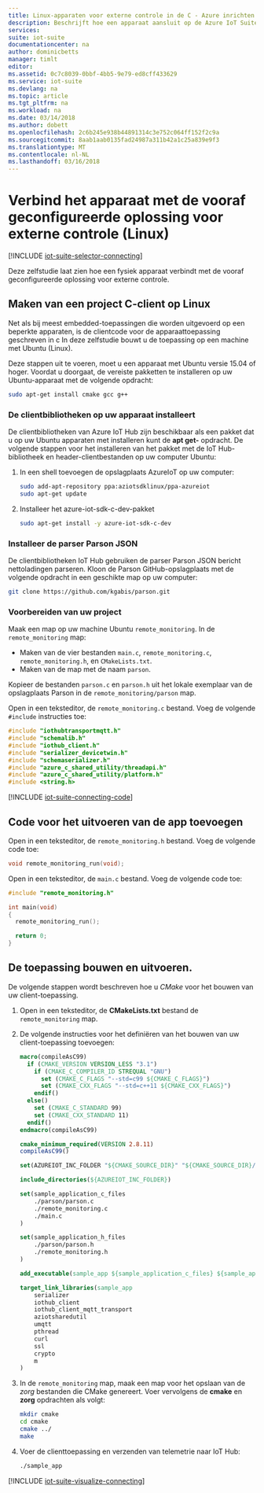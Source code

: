 ```yaml
---
title: Linux-apparaten voor externe controle in de C - Azure inrichten | Microsoft Docs
description: Beschrijft hoe een apparaat aansluit op de Azure IoT Suite vooraf geconfigureerde oplossing voor externe controle met behulp van een toepassing die is geschreven in C op Linux wordt uitgevoerd.
services: 
suite: iot-suite
documentationcenter: na
author: dominicbetts
manager: timlt
editor: 
ms.assetid: 0c7c8039-0bbf-4bb5-9e79-ed8cff433629
ms.service: iot-suite
ms.devlang: na
ms.topic: article
ms.tgt_pltfrm: na
ms.workload: na
ms.date: 03/14/2018
ms.author: dobett
ms.openlocfilehash: 2c6b245e938b44891314c3e752c064ff152f2c9a
ms.sourcegitcommit: 8aab1aab0135fad24987a311b42a1c25a839e9f3
ms.translationtype: MT
ms.contentlocale: nl-NL
ms.lasthandoff: 03/16/2018
---
```

# <a name="connect-your-device-to-the-remote-monitoring-preconfigured-solution-linux"></a>Verbind het apparaat met de vooraf geconfigureerde oplossing voor externe controle (Linux)

[!INCLUDE [iot-suite-selector-connecting](../../includes/iot-suite-selector-connecting.md)]

Deze zelfstudie laat zien hoe een fysiek apparaat verbindt met de vooraf geconfigureerde oplossing voor externe controle.

## <a name="create-a-c-client-project-on-linux"></a>Maken van een project C-client op Linux

Net als bij meest embedded-toepassingen die worden uitgevoerd op een beperkte apparaten, is de clientcode voor de apparaattoepassing geschreven in c In deze zelfstudie bouwt u de toepassing op een machine met Ubuntu (Linux).

Deze stappen uit te voeren, moet u een apparaat met Ubuntu versie 15.04 of hoger. Voordat u doorgaat, de vereiste pakketten te installeren op uw Ubuntu-apparaat met de volgende opdracht:

```sh
sudo apt-get install cmake gcc g++
```

### <a name="install-the-client-libraries-on-your-device"></a>De clientbibliotheken op uw apparaat installeert

De clientbibliotheken van Azure IoT Hub zijn beschikbaar als een pakket dat u op uw Ubuntu apparaten met installeren kunt de **apt get-** opdracht. De volgende stappen voor het installeren van het pakket met de IoT Hub-bibliotheek en header-clientbestanden op uw computer Ubuntu:

1. In een shell toevoegen de opslagplaats AzureIoT op uw computer:

    ```sh
    sudo add-apt-repository ppa:aziotsdklinux/ppa-azureiot
    sudo apt-get update
    ```

1. Installeer het azure-iot-sdk-c-dev-pakket

    ```sh
    sudo apt-get install -y azure-iot-sdk-c-dev
    ```

### <a name="install-the-parson-json-parser"></a>Installeer de parser Parson JSON

De clientbibliotheken IoT Hub gebruiken de parser Parson JSON bericht nettoladingen parseren. Kloon de Parson GitHub-opslagplaats met de volgende opdracht in een geschikte map op uw computer:

```sh
git clone https://github.com/kgabis/parson.git
```

### <a name="prepare-your-project"></a>Voorbereiden van uw project

Maak een map op uw machine Ubuntu `remote_monitoring`. In de `remote_monitoring` map:

- Maken van de vier bestanden `main.c`, `remote_monitoring.c`, `remote_monitoring.h`, en `CMakeLists.txt`.
- Maken van de map met de naam `parson`.

Kopieer de bestanden `parson.c` en `parson.h` uit het lokale exemplaar van de opslagplaats Parson in de `remote_monitoring/parson` map.

Open in een teksteditor, de `remote_monitoring.c` bestand. Voeg de volgende `#include` instructies toe:

```c
#include "iothubtransportmqtt.h"
#include "schemalib.h"
#include "iothub_client.h"
#include "serializer_devicetwin.h"
#include "schemaserializer.h"
#include "azure_c_shared_utility/threadapi.h"
#include "azure_c_shared_utility/platform.h"
#include <string.h>
```

[!INCLUDE [iot-suite-connecting-code](../../includes/iot-suite-connecting-code.md)]

## <a name="add-code-to-run-the-app"></a>Code voor het uitvoeren van de app toevoegen

Open in een teksteditor, de `remote_monitoring.h` bestand. Voeg de volgende code toe:

```c
void remote_monitoring_run(void);
```

Open in een teksteditor, de `main.c` bestand. Voeg de volgende code toe:

```c
#include "remote_monitoring.h"

int main(void)
{
  remote_monitoring_run();

  return 0;
}
```

## <a name="build-and-run-the-application"></a>De toepassing bouwen en uitvoeren.

De volgende stappen wordt beschreven hoe u *CMake* voor het bouwen van uw client-toepassing.

1. Open in een teksteditor, de **CMakeLists.txt** bestand de `remote_monitoring` map.

1. De volgende instructies voor het definiëren van het bouwen van uw client-toepassing toevoegen:

    ```cmake
    macro(compileAsC99)
      if (CMAKE_VERSION VERSION_LESS "3.1")
        if (CMAKE_C_COMPILER_ID STREQUAL "GNU")
          set (CMAKE_C_FLAGS "--std=c99 ${CMAKE_C_FLAGS}")
          set (CMAKE_CXX_FLAGS "--std=c++11 ${CMAKE_CXX_FLAGS}")
        endif()
      else()
        set (CMAKE_C_STANDARD 99)
        set (CMAKE_CXX_STANDARD 11)
      endif()
    endmacro(compileAsC99)

    cmake_minimum_required(VERSION 2.8.11)
    compileAsC99()

    set(AZUREIOT_INC_FOLDER "${CMAKE_SOURCE_DIR}" "${CMAKE_SOURCE_DIR}/parson" "/usr/include/azureiot" "/usr/include/azureiot/inc")

    include_directories(${AZUREIOT_INC_FOLDER})

    set(sample_application_c_files
        ./parson/parson.c
        ./remote_monitoring.c
        ./main.c
    )

    set(sample_application_h_files
        ./parson/parson.h
        ./remote_monitoring.h
    )

    add_executable(sample_app ${sample_application_c_files} ${sample_application_h_files})

    target_link_libraries(sample_app
        serializer
        iothub_client
        iothub_client_mqtt_transport
        aziotsharedutil
        umqtt
        pthread
        curl
        ssl
        crypto
        m
    )
    ```

1. In de `remote_monitoring` map, maak een map voor het opslaan van de *zorg* bestanden die CMake genereert. Voer vervolgens de **cmake** en **zorg** opdrachten als volgt:

    ```sh
    mkdir cmake
    cd cmake
    cmake ../
    make
    ```

1. Voer de clienttoepassing en verzenden van telemetrie naar IoT Hub:

    ```sh
    ./sample_app
    ```

[!INCLUDE [iot-suite-visualize-connecting](../../includes/iot-suite-visualize-connecting.md)]
